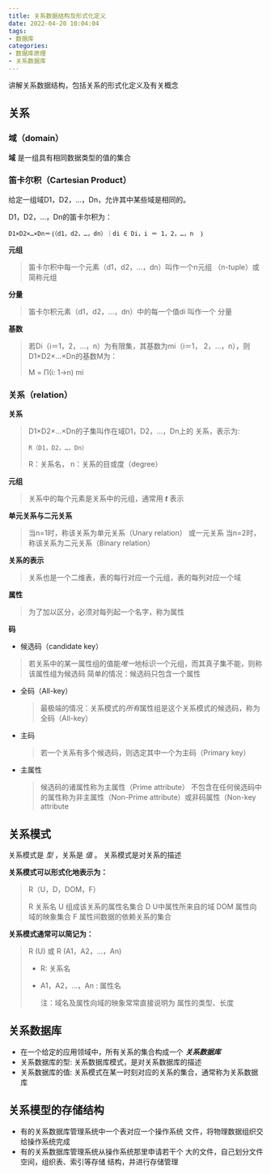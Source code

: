 ```yaml
---
title: 关系数据结构及形式化定义
date: 2022-04-20 10:04:04
tags:
- 数据库
categories:
- 数据库原理
- 关系数据库
---
```


讲解关系数据结构，包括关系的形式化定义及有关概念

<!--more-->

## 关系

### 域（domain）

**域** 是一组具有相同数据类型的值的集合



### 笛卡尔积（Cartesian Product）

给定一组域D1，D2，…，Dn，允许其中某些域是相同的。 

D1，D2，…，Dn的笛卡尔积为：

 `D1×D2×…×Dn＝｛（d1，d2，…，dn）｜di ∈ Di，i ＝ 1，2，…，n  ｝`

**元组**

> 笛卡尔积中每一个元素（d1，d2，…，dn）叫作一个n元组 （n-tuple）或简称元组

**分量**

> 笛卡尔积元素（d1，d2，…，dn）中的每一个值di 叫作一个 分量

**基数**

> 若Di（i＝1，2，…，n）为有限集，其基数为mi（i＝1， 2，…，n），则D1×D2×…×Dn的基数M为：
>
> M = Π(i: 1->n) mi



### 关系（relation）

**关系**

> D1×D2×…×Dn的子集叫作在域D1，D2，…，Dn上的 关系，表示为:
>
> `R（D1，D2，…，Dn）`
>
> R：关系名， n：关系的目或度（degree）

**元组**

> 关系中的每个元素是关系中的元组，通常用 ***t*** 表示

**单元关系与二元关系**

>当n=1时，称该关系为单元关系（Unary relation） 或一元关系
>当n=2时，称该关系为二元关系（Binary relation）

**关系的表示**

> 关系也是一个二维表，表的每行对应一个元组，表的每列对应一个域

**属性**

> 为了加以区分，必须对每列起一个名字，称为属性

**码**

- 候选码（candidate key）

> 若关系中的某一属性组的值能*唯一*地标识一个元组，而其真子集不能，则称该属性组为候选码 简单的情况：候选码只包含一个属性

- 全码（All-key）

  > 最极端的情况：关系模式的*所有*属性组是这个关系模式的候选码，称为全码（All-key）

- 主码

  > 若一个关系有多个候选码，则选定其中一个为主码（Primary key）

- 主属性

  > 候选码的诸属性称为主属性（Prime attribute） 不包含在任何侯选码中的属性称为非主属性（Non-Prime attribute）或非码属性（Non-key attribute

## 关系模式

关系模式是 *型* ，关系是 *值* 。
关系模式是对关系的描述

**关系模式可以形式化地表示为：**

> R（U，D，DOM，F） 
>
> R		  关系名
> U 	 	组成该关系的属性名集合
> D	  	U中属性所来自的域 
> DOM    属性向域的映象集合 
> F		  属性间数据的依赖关系的集合

**关系模式通常可以简记为：**

> R (U) 或 R (A1，A2，…，An)
>
> - R: 关系名
>
> - A1，A2，…，An : 属性名
>
>   注：域名及属性向域的映象常常直接说明为 属性的类型、长度

## 关系数据库

- 在一个给定的应用领域中，所有关系的集合构成一个 ***关系数据库***
- 关系数据库的型: 关系数据库模式，是对关系数据库的描述
- 关系数据库的值: 关系模式在某一时刻对应的关系的集合，通常称为关系数据库

## 关系模型的存储结构

- 有的关系数据库管理系统中一个表对应一个操作系统 文件，将物理数据组织交给操作系统完成
- 有的关系数据库管理系统从操作系统那里申请若干个 大的文件，自己划分文件空间，组织表、索引等存储 结构，并进行存储管理

